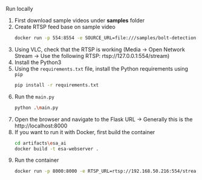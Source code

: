 Run locally

1. First download sample videos under **samples** folder
1. Create RTSP feed base on sample video
    ```bash
    docker run -p 554:8554 -e SOURCE_URL=file:///samples/bolt-detection.mp4 -v C:\\Users\\lakshitdabas\\Downloads\\samples:/samples -d --restart=always kerberos/virtual-rtsp:1.0.6
    ```
1. Using VLC, check that the RTSP is working (Media -> Open Network Stream -> Use the following RTSP: rtsp://127.0.0.1:554/stream)
1. Install the Python3
1. Using the `requirements.txt` file, install the Python requirements using `pip`
    ```bash
    pip install -r requirements.txt
    ```
1. Run the `main.py`
    ```bash
    python .\main.py
    ```
1. Open the browser and navigate to the Flask URL -> Generally this is the http://localhost:8000
1. If you want to run it with Docker, first build the container
    ```bash
    cd artifacts\esa_ai
    docker build -t esa-webserver .
    ```
1. Run the container
    ```bash
    docker run -p 8000:8000 -e RTSP_URL=rtsp://192.168.50.216:554/stream -e LOCAL_STORAGE=/tmp -e INFERENCE_CLASS_DETECTION="hola" -e CLASS_NAMES="bottle, person, cup, fork, knife" -d --restart=always esa-webserver
    ```